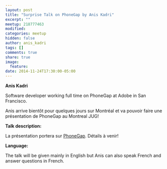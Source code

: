 ```yaml
---
layout: post
title: "Surprise Talk on PhoneGap by Anis Kadri"
excerpt: ""
meetup: 218777463
modified:
categories: meetup
hidden: false
author: anis_kadri
tags: []
comments: true
share: true
image:
  feature:
date: 2014-11-24T17:30:00-05:00
---
```


__Anis Kadri__

Software developer working full time on PhoneGap at Adobe in San Francisco.

Anis arrive bientôt pour quelques jours sur Montréal et va pouvoir faire une présentation de PhoneGap au Montreal JUG!

__Talk description:__

La présentation portera sur [PhoneGap](http://phonegap.com/). Détails à venir!

__Language:__ 

The talk will be given mainly in English but Anis can also speak French and answer questions in French.
